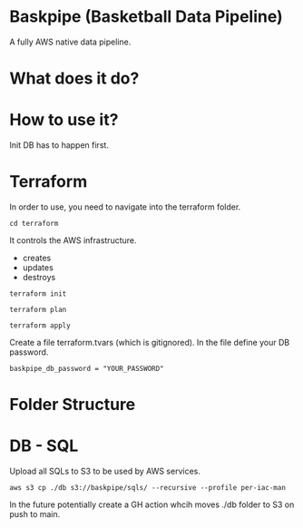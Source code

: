 # Baskpipe (Basketball Data Pipeline)
A fully AWS native data pipeline.

# What does it do?


# How to use it?

Init DB has to happen first.


# Terraform

In order to use, you need to navigate into the terraform folder.
```
cd terraform
```

It controls the AWS infrastructure.
- creates
- updates
- destroys

```
terraform init

terraform plan

terraform apply
```

Create a file terraform.tvars (which is gitignored).
In the file define your DB password.
```
baskpipe_db_password = "YOUR_PASSWORD"
```


# Folder Structure

# DB - SQL
Upload all SQLs to S3 to be used by AWS services.
```
aws s3 cp ./db s3://baskpipe/sqls/ --recursive --profile per-iac-man
```

In the future potentially create a GH action whcih moves ./db folder to S3 on push to main.

